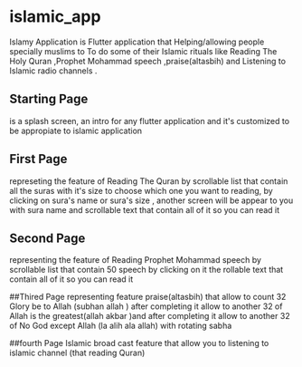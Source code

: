 # islamic_app

Islamy Application is Flutter application that Helping/allowing people specially muslims to To do some of their Islamic rituals like Reading The Holy Quran ,Prophet Mohammad speech ,praise(altasbih) and Listening to Islamic radio channels   .

## Starting Page
is a splash screen, an intro for any flutter application and it's customized to be appropiate to islamic application

## First Page
represeting the feature of Reading The Quran by scrollable list that contain all the suras with it's size to choose which one you want to reading,
by clicking on sura's name or sura's size , another screen will be appear to you with sura name and scrollable text that contain all of it so you can read it

## Second Page
representing the feature of Reading Prophet Mohammad speech  by scrollable list that contain 50 speech by clicking on it the rollable text that contain all of it so you can read it

##Thired Page
representing feature praise(altasbih) that allow to count 32 Glory be to Allah (subhan allah
)  after completing it allow to another 32 of Allah is the greatest(allah akbar
)and after completing it allow to another 32 of No God except Allah (la alih ala allah)
with rotating sabha

##fourth Page
Islamic broad cast feature that allow you to listening to islamic channel (that reading Quran)